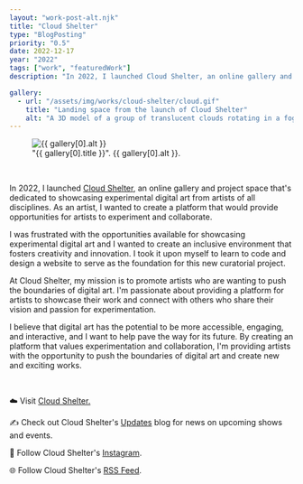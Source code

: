 ```yaml
---
layout: "work-post-alt.njk"
title: "Cloud Shelter"
type: "BlogPosting"
priority: "0.5"
date: 2022-12-17
year: "2022"
tags: ["work", "featuredWork"]
description: "In 2022, I launched Cloud Shelter, an online gallery and project space that's dedicated to showcasing experimental digital art from artists of all disciplines. As an artist, I wanted to create a platform that would provide opportunities for artists to experiment and collaborate."

gallery:
  - url: "/assets/img/works/cloud-shelter/cloud.gif"
    title: "Landing space from the launch of Cloud Shelter"
    alt: "A 3D model of a group of translucent clouds rotating in a foggy grey sky"
---
```


<figure class="main-article__figure">
    <img src="{{ gallery[0].url  }}" alt="{{ gallery[0].alt }}" title="{{ gallery[0].title }}">
        <figcaption>
            "{{ gallery[0].title }}". {{ gallery[0].alt }}.
        </figcaption>
</figure>

<br>

<p class="indent">In 2022, I launched <a href="https://cloudshelter.space" target="_blank" rel="noopener">Cloud Shelter</a>, an online gallery and project space that's dedicated to showcasing experimental digital art from artists of all disciplines. As an artist, I wanted to create a platform that would provide opportunities for artists to experiment and collaborate.</p>

<p>I was frustrated with the opportunities available for showcasing experimental digital art and I wanted to create an inclusive environment that fosters creativity and innovation. I took it upon myself to learn to code and design a website to serve as the foundation for this new curatorial project.</p>

<p>At Cloud Shelter, my mission is to promote artists who are wanting to push the boundaries of digital art. I'm passionate about providing a platform for artists to showcase their work and connect with others who share their vision and passion for experimentation.</p>

<p>I believe that digital art has the potential to be more accessible, engaging, and interactive, and I want to help pave the way for its future. By creating an platform that values experimentation and collaboration, I'm providing artists with the opportunity to push the boundaries of digital art and create new and exciting works.</p>

<br>

<p>☁️ Visit <a href="https://cloudshelter.space" target="_blank" rel="noopener">Cloud Shelter.</a></p>
<p>✍️ Check out Cloud Shelter's <a href="https://www.cloudshelter.space/updates" target="_blank" rel="noopener">Updates</a> blog for news on upcoming shows and events.</p>
<p>🔗 Follow Cloud Shelter's <a href="https://instagram.com/cloud.shelter" target="_blank" rel="noopener">Instagram</a>.</p>
<p>🌐 Follow Cloud Shelter's <a href="https://www.cloudshelter.space/rss.xml" target="_blank" rel="noopener">RSS Feed</a>.</p>

<br>
<br>
<script async src="/js/modal.js"></script>